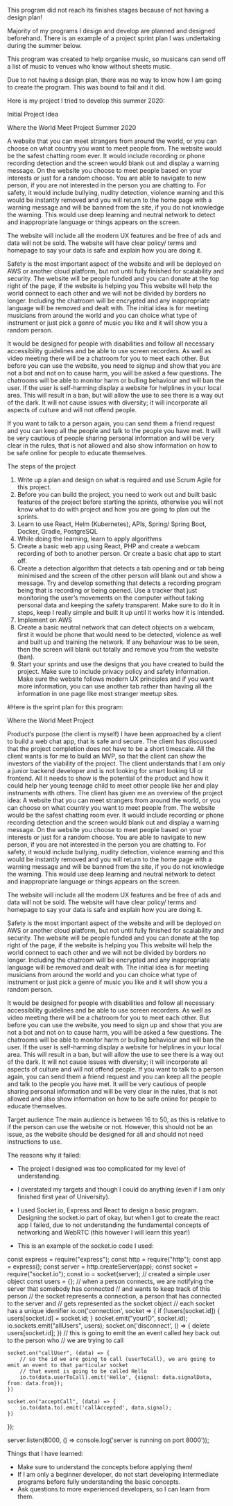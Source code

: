 This program did not reach its finishes stages because of not having a design plan!

Majority of my programs I design and develop are planned and designed beforehand. There is an example of a project sprint plan I was undertaking during the summer below.

This program was created to help organise music, so musicans can send off a list of music to venues who know without sheets music.

Due to not having a design plan, there was no way to know how I am going to create the program. This was bound to fail and it did. 

Here is my project I tried to develop this summer 2020:

Initial Project Idea

Where the World Meet Project Summer 2020

A website that you can meet strangers from around the world, or you can choose on what country you want to meet people from. The website would be the safest chatting room ever. It would include recording or phone recording detection and the screen would blank out and display a warning message. On the website you choose to meet people based on your interests or just for a random choose. You are able to navigate to new person, if you are not interested in the person you are chatting to. 
For safety, it would include bullying, nudity detection, violence warning and this would be instantly removed and you will return to the home page with a warning message and will be banned from the site, if you do not knowledge the warning. This would use deep learning and neutral network to detect and inappropriate language or things appears on the screen.

The website will include all the modern UX features and be free of ads and data will not be sold. The website will have clear policy/ terms and homepage to say your data is safe and explain how you are doing it. 

Safety is the most important aspect of the website and will be deployed on AWS or another cloud platform, but not until fully finished for scalability and security. The website will be people funded and you can donate at the top right of the page, if the website is helping you
This website will help the world connect to each other and we will not be divided by borders no longer. 
Including the chatroom will be encrypted and any inappropriate language will be removed and dealt with. 
The initial idea is for meeting musicians from around the world and you can choice what type of instrument or just pick a genre of music you like and it will show you a random person. 

It would be designed for people with disabilities and follow all necessary accessibility guidelines and be able to use screen recorders. 
As well as video meeting there will be a chatroom for you to meet each other. But before you can use the website, you need to signup and show that you are not a bot and not on to cause harm, you will be asked a few questions. The chatrooms will be able to monitor harm or bulling behaviour and will ban the user. If the user is self-harming display a website for helplines in your local area. This will result in a ban, but will allow the use to see there is a way out of the dark. 
It will not cause issues with diversity; it will incorporate all aspects of culture and will not offend people.  

If you want to talk to a person again, you can send them a friend request and you can keep all the people and talk to the people you have met.
It will be very cautious of people sharing personal information and will be very clear in the rules, that is not allowed and also show information on how to be safe online for people to educate themselves. 

The steps of the project
1.	Write up a plan and design on what is required and use Scrum Agile for this project. 
2.	Before you can build the project, you need to work out and built basic features of the project before starting the sprints, otherwise you will not know what to do with project and how you are going to plan out the sprints. 
3.	Learn to use React, Helm (Kubernetes), APIs, Spring/ Spring Boot, Docker, Gradle, PostgreSQL 
4.	While doing the learning, learn to apply algorithms 
5.	Create a basic web app using React, PHP and create a webcam recording of both to another person. Or create a basic chat app to start off. 
6.	Create a detection algorithm that detects a tab opening and or tab being minimised and the screen of the other person will blank out and show a message. Try and develop something that detects a recording program being that is recording or being opened. Use a tracker that just monitoring the user’s movements on the computer without taking personal data and keeping the safety transparent. Make sure to do it in steps, keep I really simple and built it up until it works how it is intended. 
7.	Implement on AWS
8.	Create a basic neutral network that can detect objects on a webcam, first it would be phone that would need to be detected, violence as well and built up and training the network. If any behaviour was to be seen, then the screen will blank out totally and remove you from the website (ban). 
9.	Start your sprints and use the designs that you have created to build the project. Make sure to include privacy policy and safety information. Make sure the website follows modern UX principles and if you want more information, you can use another tab rather than having all the information in one page like most stranger meetup sites. 

#Here is the sprint plan for this program:

Where the World Meet Project

Product’s purpose (the client is myself)
I have been approached by a client to build a web chat app, that is safe and secure. The client has discussed that the project completion does not have to be a short timescale. All the client wants is for me to build an MVP, so that the client can show the investors of the viability of the project. The client understands that I am only a junior backend developer and is not looking for smart looking UI or frontend. All it needs to show is the potential of the product and how it could help her young teenage child to meet other people like her and play instruments with others. The client has given me an overview of the project idea:
A website that you can meet strangers from around the world, or you can choose on what country you want to meet people from. The website would be the safest chatting room ever. It would include recording or phone recording detection and the screen would blank out and display a warning message. On the website you choose to meet people based on your interests or just for a random choose. You are able to navigate to new person, if you are not interested in the person you are chatting to.
For safety, it would include bullying, nudity detection, violence warning and this would be instantly removed and you will return to the home page with a warning message and will be banned from the site, if you do not knowledge the warning. This would use deep learning and neutral network to detect and inappropriate language or things appears on the screen.

The website will include all the modern UX features and be free of ads and data will not be sold. The website will have clear policy/ terms and homepage to say your data is safe and explain how you are doing it.

Safety is the most important aspect of the website and will be deployed on AWS or another cloud platform, but not until fully finished for scalability and security. The website will be people funded and you can donate at the top right of the page, if the website is helping you
This website will help the world connect to each other and we will not be divided by borders no longer.
Including the chatroom will be encrypted and any inappropriate language will be removed and dealt with.
The initial idea is for meeting musicians from around the world and you can choice what type of instrument or just pick a genre of music you like and it will show you a random person.

It would be designed for people with disabilities and follow all necessary accessibility guidelines and be able to use screen recorders.
As well as video meeting there will be a chatroom for you to meet each other. But before you can use the website, you need to sign up and show that you are not a bot and not on to cause harm, you will be asked a few questions. The chatrooms will be able to monitor harm or bulling behaviour and will ban the user. If the user is self-harming display a website for helplines in your local area. This will result in a ban, but will allow the use to see there is a way out of the dark.
It will not cause issues with diversity; it will incorporate all aspects of culture and will not offend people.
If you want to talk to a person again, you can send them a friend request and you can keep all the people and talk to the people you have met.
It will be very cautious of people sharing personal information and will be very clear in the rules, that is not allowed and also show information on how to be safe online for people to educate themselves. 

Target audience 
The main audience is between 16 to 50, as this is relative to if the person can use the website or not. However, this should not be an issue, as the website should be designed for all and should not need instructions to use. 

The reasons why it failed:

- The project I designed was too complicated for my level of understanding.
- I overstated my targets and though I could do anything (even if I am only finished first year of University).
- I used Socket.io, Express and React to design a basic program. Designing the socket.io part of okay, but when I got to create the react app I failed, due to not understanding the fundamental concepts of networking and WebRTC (this however I will learn this year!)

- This is an example of the socket.io code I used:

const express = require("express");
const http = require("http");
const app = express();
const server = http.createServer(app);
const socket = require("socket.io");
const io = socket(server);
// created a simple user object
const users = {};
// when a person connects, we are notifying the server that somebody has connected 
// and wants to keep track of this person 
// the socket represents a connection, a person that has connected to the server and
// gets represented as the socket object
// each socket has a unique idenifier 
io.on('connection', socket => {
    if (!users[socket.id]) {
        users[socket.id] = socket.id;
    }
    socket.emit("yourID", socket.id);
    io.sockets.emit("allUsers", users);
    socket.on('disconnect', () => {
        delete users[socket.id];
    })
    // this is going to emit the an event called hey back out to the person who
    // we are trying to call 

    socket.on("callUser", (data) => {
        // so the id we are going to call (userToCall), we are going to emit an event to that particular socket
        // that event is going to be called Hello
        io.to(data.userToCall).emit('Hello', {signal: data.signalData, from: data.from});
    })

    socket.on("acceptCall", (data) => {
        io.to(data.to).emit('callAccepted', data.signal);
    })
});

server.listen(8000, () => console.log('server is running on port 8000'));

Things that I have learned:

- Make sure to understand the concepts before applying them!
- If I am only a beginner developer, do not start developing intermediate programs before fully understanding the basic concepts.
- Ask questions to more experienced developers, so I can learn from them. 

